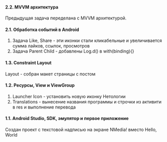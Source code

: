 #### 2.2. MVVM архитектура
Предыдущая задача переделана с MVVM архитектурой.

#### 2.1. Обработка событий в Android
1. Задача Like, Share - эти иконки стали кликабельные и увеличивается сумма лайков, ссылок, просмотров
1. Задача Parent Child - добавлены Log.d() в with(binding){}

#### 1.3. Constraint Layout
Layout - собран макет страницы с постом

#### 1.2. Ресурсы, View и ViewGroup
1. Launcher Icon - установить новую иконку Нетологии
1. Translations - вынесение названия программы и строчки из активити в res и выполнение перевода

#### 1.1. Android Studio, SDK, эмулятор и первое приложение
Создан проект  с текстовой надписью на экране NMedia! вместо Hello, World